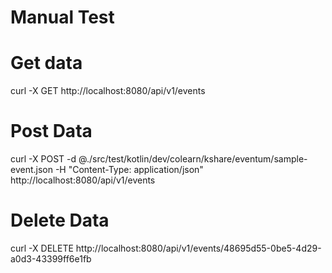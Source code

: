 Manual Test
===========


# Get data
curl -X GET http://localhost:8080/api/v1/events

# Post Data
curl -X POST -d @./src/test/kotlin/dev/colearn/kshare/eventum/sample-event.json -H "Content-Type: application/json" http://localhost:8080/api/v1/events

# Delete Data
curl -X DELETE http://localhost:8080/api/v1/events/48695d55-0be5-4d29-a0d3-43399ff6e1fb